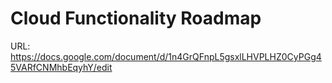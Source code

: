 # Cloud Functionality Roadmap

URL: https://docs.google.com/document/d/1n4GrQFnpL5gsxlLHVPLHZ0CyPGg45VARfCNMhbEqyhY/edit
